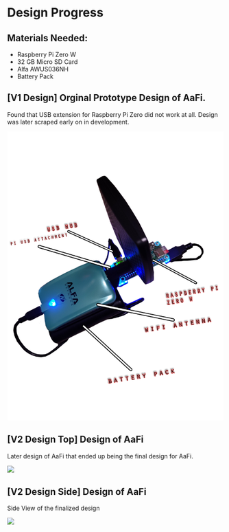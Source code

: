 # Design Progress

## Materials Needed:

* Raspberry Pi Zero W
* 32 GB Micro SD Card
* Alfa AWUS036NH
* Battery Pack

## \[V1 Design\] Orginal Prototype Design of AaFi. 

Found that USB extension for Raspberry Pi Zero did not work at all. Design was later scraped early on in development. 

![](../.gitbook/assets/designv1unused.png)

## \[V2 Design Top\] Design of AaFi 

Later design of AaFi that ended up being the final design for AaFi.

![](../.gitbook/assets/designv2top.png)

## \[V2 Design Side\] Design of AaFi 

Side View of the finalized design 

![](../.gitbook/assets/designv2side.png)

